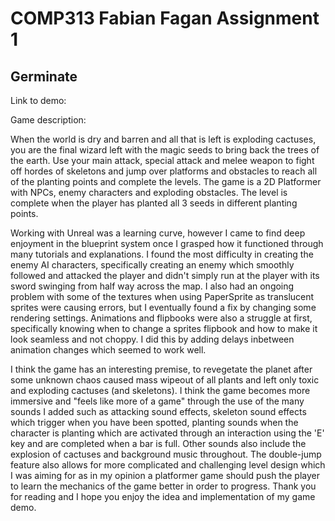 # COMP313 Fabian Fagan Assignment 1

## Germinate



Link to demo:

Game description:

When the world is dry and barren and all that is left is exploding cactuses, you are 
the final wizard left with the magic seeds to bring back the trees of the earth.
Use your main attack, special attack and melee weapon to fight off hordes of skeletons
and jump over platforms and obstacles to reach all of the planting points and complete the levels. 
The game is a 2D Platformer with NPCs, enemy characters and exploding obstacles. The level is 
complete when the player has planted all 3 seeds in different planting points. 

Working with Unreal was a learning curve, however I came to find deep enjoyment in the blueprint
system once I grasped how it functioned through many tutorials and explanations. I found the most 
difficulty in creating the enemy AI characters, specifically creating an enemy which smoothly followed
and attacked the player and didn't simply run at the player with its sword swinging from 
half way across the map. I also had an ongoing problem with some of the textures when using PaperSprite 
as translucent sprites were causing errors, but I eventually found a fix by changing some rendering settings. 
Animations and flipbooks were also a struggle at first, specifically knowing when to change a sprites 
flipbook and how to make it look seamless and not choppy. I did this by adding delays inbetween animation
changes which seemed to work well. 

I think the game has an interesting premise, to revegetate the planet after some unknown chaos caused 
mass wipeout of all plants and left only toxic and exploding cactuses (and skeletons). I think the game
becomes more immersive and "feels like more of a game" through the use of the many sounds I added such as
attacking sound effects, skeleton sound effects which trigger when you have been spotted, planting sounds
when the character is planting which are activated through an interaction using the 'E' key and are completed
when a bar is full. Other sounds also include the explosion of cactuses and background music throughout.
The double-jump feature also allows for more complicated and challenging level design which I was aiming for
as in my opinion a platformer game should push the player to learn the mechanics of the game better in order
to progress. Thank you for reading and I hope you enjoy the idea and implementation of my game demo. 
